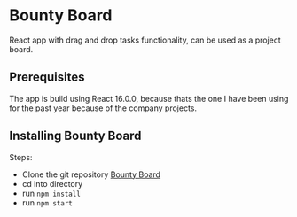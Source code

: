 # Bounty Board

React app with drag and drop tasks functionality, can be used as a project board.

## Prerequisites

The app is build using React 16.0.0, because thats the one I have been using for the past year because of the
company projects.

## Installing Bounty Board

Steps:

- Clone the git repository [Bounty Board](https://github.com/staz6/bounty_board-react)
- cd into directory
- run `npm install`
- run `npm start`
